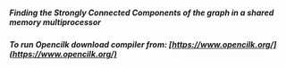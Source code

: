 ##### _Finding the Strongly Connected Components of the graph in a shared memory multiprocessor_

##### To run Opencilk download compiler from: [https://www.opencilk.org/](https://www.opencilk.org/)
